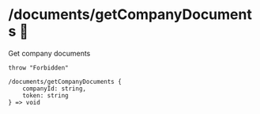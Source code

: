 # /documents/getCompanyDocuments 👤

Get company documents

```ejs
throw "Forbidden"

/documents/getCompanyDocuments {
    companyId: string,
    token: string
} => void
```

